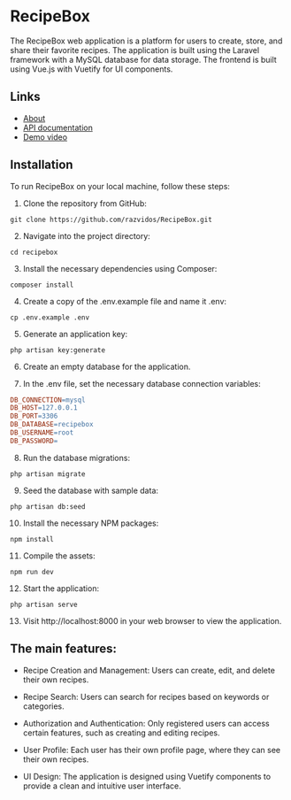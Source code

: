 # RecipeBox

The RecipeBox web application is a platform for users to create, store, and share their favorite recipes. The
application is built using the Laravel framework with a MySQL database for data storage. The frontend is built using
Vue.js with Vuetify for UI components.

## Links

- [About](about.md)
- [API documentation](api.md)
- [Demo video](https://www.youtube.com/watch?v=9XGhjNWfvYk)

## Installation

To run RecipeBox on your local machine, follow these steps:

1. Clone the repository from GitHub:

```console
git clone https://github.com/razvidos/RecipeBox.git
```   

2. Navigate into the project directory:

```console
cd recipebox
```

3. Install the necessary dependencies using Composer:

```console
composer install
```

4. Create a copy of the .env.example file and name it .env:

```console
cp .env.example .env
```

5. Generate an application key:

```console
php artisan key:generate
```

6. Create an empty database for the application.

7. In the .env file, set the necessary database connection variables:

```makefile
DB_CONNECTION=mysql
DB_HOST=127.0.0.1
DB_PORT=3306
DB_DATABASE=recipebox
DB_USERNAME=root
DB_PASSWORD=
```

8. Run the database migrations:

```console
php artisan migrate
```

9. Seed the database with sample data:

```console
php artisan db:seed
```

10. Install the necessary NPM packages:

```console
npm install
```

11. Compile the assets:

```console
npm run dev
```

12. Start the application:

```console
php artisan serve
```

13. Visit http://localhost:8000 in your web browser to view the application.

## The main features:

- Recipe Creation and Management: Users can create, edit, and delete their own recipes.

- Recipe Search: Users can search for recipes based on keywords or categories.

- Authorization and Authentication: Only registered users can access certain features, such as creating and editing
  recipes.

- User Profile: Each user has their own profile page, where they can see their own recipes.

- UI Design: The application is designed using Vuetify components to provide a clean and intuitive user interface.
